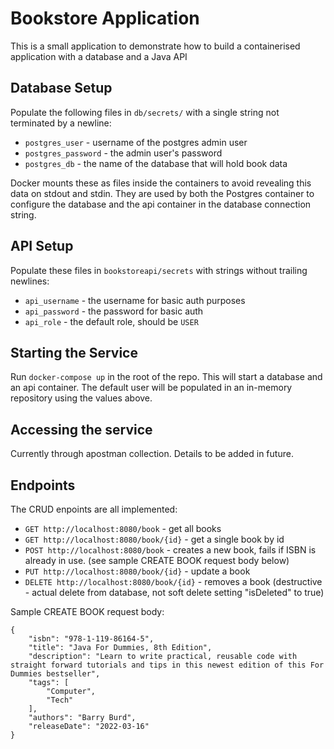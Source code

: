# Bookstore Application

This is a small application to demonstrate how to build a containerised application with a database and a Java API

## Database Setup

Populate the following files in `db/secrets/` with a single string not terminated by a newline:
- `postgres_user` - username of the postgres admin user
- `postgres_password` - the admin user's password
- `postgres_db` - the name of the database that will hold book data

Docker mounts these as files inside the containers to avoid revealing this data on stdout and stdin. They are used by both the Postgres container to configure the database and the api container in the database connection string.

## API Setup

Populate these files in `bookstoreapi/secrets` with strings without trailing newlines:
- `api_username` - the username for basic auth purposes
- `api_password` - the password for basic auth
- `api_role` - the default role, should be `USER`

## Starting the Service

Run `docker-compose up` in the root of the repo. This will start a database and an api container.
The default user will be populated in an in-memory repository using the values above.

## Accessing the service
Currently through apostman collection. Details to be added in future.

## Endpoints
The CRUD enpoints are all implemented:
- `GET http://localhost:8080/book` - get all books
- `GET http://localhost:8080/book/{id}` - get a single book by id
- `POST http://localhost:8080/book` - creates a new book, fails if ISBN is already in use. (see sample CREATE BOOK request body below)
- `PUT http://localhost:8080/book/{id}` - update a book
- `DELETE http://localhost:8080/book/{id}` - removes a book (destructive - actual delete from database, not soft delete setting "isDeleted" to true)

Sample CREATE BOOK request body:
```
{
    "isbn": "978-1-119-86164-5",
    "title": "Java For Dummies, 8th Edition",
    "description": "Learn to write practical, reusable code with straight forward tutorials and tips in this newest edition of this For Dummies bestseller",
    "tags": [
        "Computer",
        "Tech"
    ],
    "authors": "Barry Burd",
    "releaseDate": "2022-03-16"
}
```
